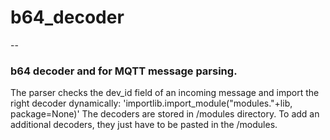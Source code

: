 # b64_decoder
--
### b64 decoder and for MQTT message parsing.
The parser checks the dev_id field of an incoming message and import the right decoder dynamically:
'importlib.import_module("modules."+lib, package=None)'
The decoders are stored in /modules directory. To add an additional decoders, they just have to be pasted in the /modules. 
